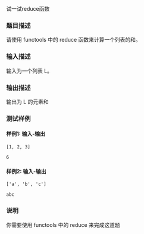 试一试reduce函数

### 题目描述

请使用 functools 中的 reduce 函数来计算一个列表的和。

### 输入描述

输入为一个列表 L。

### 输出描述

输出为 L 的元素和

### 测试样例

#### 样例1: 输入-输出

```
[1, 2, 3]
```

```
6
```

#### 样例2: 输入-输出

```
['a', 'b', 'c']
```

```
abc
```

### 说明

你需要使用 functools 中的 reduce 来完成这道题